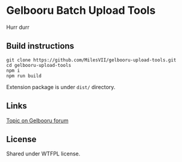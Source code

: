 # Gelbooru Batch Upload Tools
Hurr durr

## Build instructions
```
git clone https://github.com/MilesVII/gelbooru-upload-tools.git
cd gelbooru-upload-tools
npm i
npm run build
```

Extension package is under `dist/` directory.

## Links
[Topic on Gelbooru forum](https://gelbooru.com/index.php?page=forum&s=view&id=6695&pid=0)

## License
Shared under WTFPL license.
